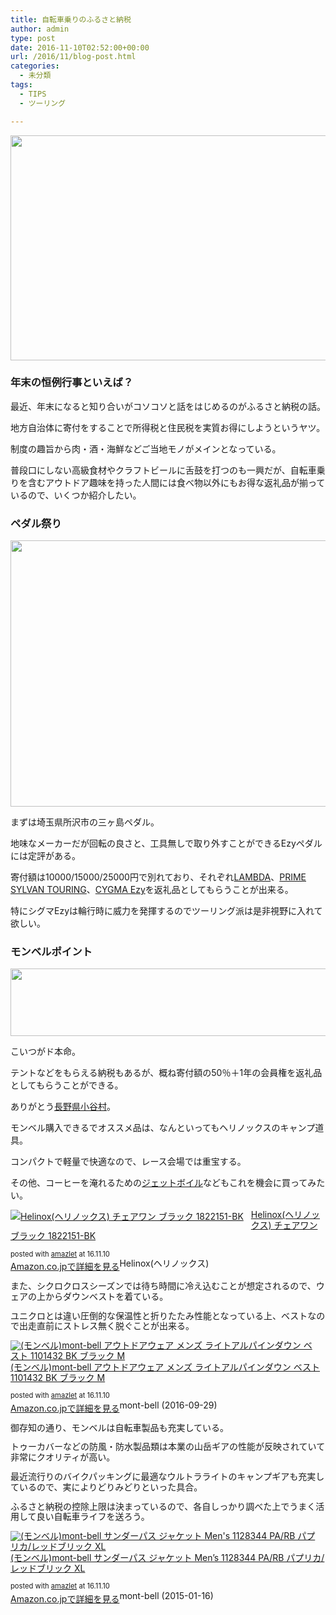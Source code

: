 ```yaml
---
title: 自転車乗りのふるさと納税
author: admin
type: post
date: 2016-11-10T02:52:00+00:00
url: /2016/11/blog-post.html
categories:
  - 未分類
tags:
  - TIPS
  - ツーリング

---
```

<div class="separator" style="clear: both; text-align: center;">
  <img border="0" height="360" src="https://1.bp.blogspot.com/-m1jkkS6sL4I/Vu7SpUSItlI/AAAAAAABKzU/AdUHx_W_wW0jPiOhq2NEXs-C4WszK49_gCPcB/s640/DSC_7306.JPG" width="640" />
</div>



### 年末の恒例行事といえば？

最近、年末になると知り合いがコソコソと話をはじめるのがふるさと納税の話。

地方自治体に寄付をすることで所得税と住民税を実質お得にしようというヤツ。

制度の趣旨から肉・酒・海鮮などご当地モノがメインとなっている。

普段口にしない高級食材やクラフトビールに舌鼓を打つのも一興だが、自転車乗りを含むアウトドア趣味を持った人間には食べ物以外にもお得な返礼品が揃っているので、いくつか紹介したい。



### ペダル祭り

<div class="separator" style="clear: both; text-align: center;">
</div>

<div class="separator" style="clear: both; text-align: center;">
  <img border="0" height="426" src="https://blog.gensobunya.net/wp-content/uploads/2016/11/CYGMAEzy1.jpg" width="640" />
</div>

まずは埼玉県所沢市の三ヶ島ペダル。

地味なメーカーだが回転の良さと、工具無しで取り外すことができるEzyペダルには定評がある。

寄付額は10000/15000/25000円で別れており、それぞれ<a href="http://www.amazon.co.jp/exec/obidos/ASIN/B001F2WTLU/gensobunya-22/ref=nosim/" name="amazletlink" target="_blank">LAMBDA</a>、<a href="http://www.amazon.co.jp/exec/obidos/ASIN/B00ME93CG4/gensobunya-22/ref=nosim/" name="amazletlink" target="_blank">PRIME SYLVAN TOURING</a>、<a href="http://www.amazon.co.jp/exec/obidos/ASIN/B00OOII5CO/gensobunya-22/ref=nosim/" name="amazletlink" target="_blank">CYGMA Ezy</a>を返礼品としてもらうことが出来る。

特にシグマEzyは輪行時に威力を発揮するのでツーリング派は是非視野に入れて欲しい。



### モンベルポイント

<div class="separator" style="clear: both; text-align: center;">
  <img border="0" height="108" src="https://blog.gensobunya.net/wp-content/uploads/2016/11/montbelllogo.jpg" width="640" />
</div>

こいつがド本命。

テントなどをもらえる納税もあるが、概ね寄付額の50％＋1年の会員権を返礼品としてもらうことができる。

ありがとう<a href="http://www.furusato-tax.jp/japan/prefecture/20486" target="_blank">長野県小谷村</a>。

モンベル購入できるでオススメ品は、なんといってもヘリノックスのキャンプ道具。

コンパクトで軽量で快適なので、レース会場では重宝する。

その他、コーヒーを淹れるための<a href="http://amzn.to/2fEOgkt" target="_blank">ジェットボイル</a>などもこれを機会に買ってみたい。



<div class="amazlet-box" style="margin-bottom: 0px;">
  <div class="amazlet-image" style="float: left; margin: 0px 12px 1px 0px;">
    <a href="http://www.amazon.co.jp/exec/obidos/ASIN/B00U72QEFQ/gensobunya-22/ref=nosim/" name="amazletlink" target="_blank"><img alt="Helinox(ヘリノックス) チェアワン ブラック 1822151-BK" src="https://images-fe.ssl-images-amazon.com/images/I/51nfUZFnz9L._SL160_.jpg" style="border: none;" /></a>
  </div>

  <div class="amazlet-info" style="line-height: 120%; margin-bottom: 10px;">
    <div class="amazlet-name" style="line-height: 120%; margin-bottom: 10px;">
<a href="http://www.amazon.co.jp/exec/obidos/ASIN/B00U72QEFQ/gensobunya-22/ref=nosim/" name="amazletlink" target="_blank">Helinox(ヘリノックス) チェアワン ブラック 1822151-BK</a></p>

<div class="amazlet-powered-date" style="font-size: 80%; line-height: 120%; margin-top: 5px;">
  posted with <a href="http://www.amazlet.com/" target="_blank" title="amazlet">amazlet</a> at 16.11.10
</div>


<div class="amazlet-detail">
Helinox(ヘリノックス)


<div class="amazlet-sub-info" style="float: left;">
<div class="amazlet-link" style="margin-top: 5px;">
  <a href="http://www.amazon.co.jp/exec/obidos/ASIN/B00U72QEFQ/gensobunya-22/ref=nosim/" name="amazletlink" target="_blank">Amazon.co.jpで詳細を見る</a>
</div>

  </div>

  <div class="amazlet-footer" style="clear: left;">
  </div>
</div>

また、シクロクロスシーズンでは待ち時間に冷え込むことが想定されるので、ウェアの上からダウンベストを着ている。

ユニクロとは違い圧倒的な保温性と折りたたみ性能となっている上、ベストなので出走直前にストレス無く脱ぐことが出来る。



<div class="amazlet-box" style="margin-bottom: 0px;">
  <div class="amazlet-image" style="float: left; margin: 0px 12px 1px 0px;">
    <a href="http://www.amazon.co.jp/exec/obidos/ASIN/B00F68FLVO/gensobunya-22/ref=nosim/" name="amazletlink" target="_blank"><img alt="(モンベル)mont-bell アウトドアウェア メンズ ライトアルパインダウン ベスト 1101432 BK ブラック M" src="https://images-fe.ssl-images-amazon.com/images/I/41coVkgQOqL._SL160_.jpg" style="border: none;" /></a>
  </div>

  <div class="amazlet-info" style="line-height: 120%; margin-bottom: 10px;">
    <div class="amazlet-name" style="line-height: 120%; margin-bottom: 10px;">
<a href="http://www.amazon.co.jp/exec/obidos/ASIN/B00F68FLVO/gensobunya-22/ref=nosim/" name="amazletlink" target="_blank">(モンベル)mont-bell アウトドアウェア メンズ ライトアルパインダウン ベスト 1101432 BK ブラック M</a></p>

<div class="amazlet-powered-date" style="font-size: 80%; line-height: 120%; margin-top: 5px;">
  posted with <a href="http://www.amazlet.com/" target="_blank" title="amazlet">amazlet</a> at 16.11.10
</div>


<div class="amazlet-detail">
mont-bell (2016-09-29)


<div class="amazlet-sub-info" style="float: left;">
<div class="amazlet-link" style="margin-top: 5px;">
  <a href="http://www.amazon.co.jp/exec/obidos/ASIN/B00F68FLVO/gensobunya-22/ref=nosim/" name="amazletlink" target="_blank">Amazon.co.jpで詳細を見る</a>
</div>

  </div>

  <div class="amazlet-footer" style="clear: left;">
  </div>
</div>

御存知の通り、モンベルは自転車製品も充実している。

トゥーカバーなどの防風・防水製品類は本業の山岳ギアの性能が反映されていて非常にクオリティが高い。

最近流行りのバイクパッキングに最適なウルトラライトのキャンプギアも充実しているので、実によりどりみどりといった具合。

ふるさと納税の控除上限は決まっているので、各自しっかり調べた上でうまく活用して良い自転車ライフを送ろう。



<div class="amazlet-box" style="margin-bottom:0px;">
  <div class="amazlet-image" style="float:left;margin:0px 12px 1px 0px;">
    <a href="http://www.amazon.co.jp/exec/obidos/ASIN/B00INR93EQ/gensobunya-22/ref=nosim/" name="amazletlink" target="_blank"><img src="https://images-fe.ssl-images-amazon.com/images/I/41p2FYnGrnL._SL160_.jpg" alt="(モンベル)mont-bell サンダーパス ジャケット Men's 1128344 PA/RB パプリカ/レッドブリック XL" style="border: none;" /></a>
  </div>

  <div class="amazlet-info" style="line-height:120%; margin-bottom: 10px">
    <div class="amazlet-name" style="margin-bottom:10px;line-height:120%">
<a href="http://www.amazon.co.jp/exec/obidos/ASIN/B00INR93EQ/gensobunya-22/ref=nosim/" name="amazletlink" target="_blank">(モンベル)mont-bell サンダーパス ジャケット Men&#8217;s 1128344 PA/RB パプリカ/レッドブリック XL</a></p>

<div class="amazlet-powered-date" style="font-size:80%;margin-top:5px;line-height:120%">
  posted with <a href="http://www.amazlet.com/" title="amazlet" target="_blank">amazlet</a> at 16.11.10
</div>


<div class="amazlet-detail">
mont-bell (2015-01-16)


<div class="amazlet-sub-info" style="float: left;">
<div class="amazlet-link" style="margin-top: 5px">
  <a href="http://www.amazon.co.jp/exec/obidos/ASIN/B00INR93EQ/gensobunya-22/ref=nosim/" name="amazletlink" target="_blank">Amazon.co.jpで詳細を見る</a>
</div>

  </div>

  <div class="amazlet-footer" style="clear: left">
  </div>
</div>